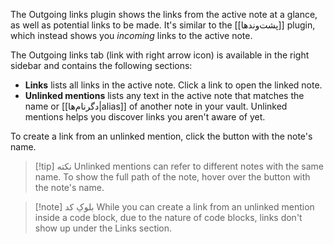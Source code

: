 The Outgoing links plugin shows the links from the active note at a glance, as well as potential links to be made. It's similar to the [[پشت‌وندها]] plugin, which instead shows you _incoming_ links to the active note.

The Outgoing links tab (link with right arrow icon) is available in the right sidebar and contains the following sections:

- **Links** lists all links in the active note. Click a link to open the linked note.
- **Unlinked mentions** lists any text in the active note that matches the name or [[دگرنام‌ها|alias]] of another note in your vault. Unlinked mentions helps you discover links you aren't aware of yet.

To create a link from an unlinked mention, click the button with the note's name.

> [!tip] نکته
> Unlinked mentions can refer to different notes with the same name. To show the full path of the note, hover over the button with the note's name.

> [!note] بلوکِ کد
> While you can create a link from an unlinked mention inside a code block, due to the nature of code blocks, links don't show up under the Links section.


